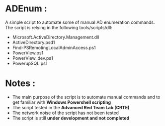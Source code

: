 # ADEnum :
A simple script to automate some of manual AD enumeration commands. The script is relying in the following tools/scripts/dll: 
- Microsoft.ActiveDirectory.Management.dll
- ActiveDirectory.psd1
- Find-PSRemotingLocalAdminAccess.ps1
- PowerView.ps1
- PowerView_dev.ps1
- PowerupSQL.ps1

# Notes :
- The main purpose of the script is to automate manual commands and to get familiar with **Windows Powershell scripting** 
- The script tested in the **Advanced Red Team Lab (CRTE)** 
- The network noise of the script has not been tested
- The script is still **under development and not completed**
